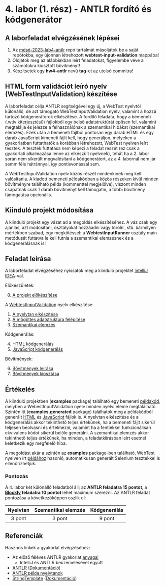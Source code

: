 # 4. labor (1. rész) - ANTLR fordító és kódgenerátor

## A laborfeladat elvégzésének lépései

1. Az [mdsd-2023-lab4-antlr](https://github.com/MDSDLab/mdsd-2023-lab4-antlr) repó tartalmát másoljátok be a saját repótokba, egy újonnan létrehozott **webtest-input-validation** mappába!
2. Oldjátok meg az alábbiakban leírt feladatokat, figyelembe véve a számotokra kiosztott bővítményt!
3. Készítsetek egy **hw4-antlr** nevű **tag**-et az utolsó commitra!

## HTML form validációt leíró nyelv (WebTestInputValidation) készítése

A laborfeladat célja ANTLR segítségével egy új, a WebTest nyelvtől különálló, de azt támogató WebTestInputValidation nyelv, valamint a hozzá tartozó kódgenerátorok elkészítése. A fordító feladata, hogy a bemeneti (.wtiv kiterjesztésű) fájlokból egy belső adatstruktúrát építsen fel, valamint megtalálja és jelezze a felhasználónak a szemantikai hibákat (szemantikai elemzés). Ezek után a bemeneti fájlból pontosan egy darab HTML és egy darab JavaScript kimeneti fájlt kell, hogy generáljon, melyeken a gyakorlatban futtathatók a korábban létrehozott, WebTest nyelven leírt tesztek. A tesztek futtatása nem képezi a feladat részét (ez csak a gyakorlati alkalmazása lenne az elkészült nyelvnek), tehát ha a 2. labor során nem sikerült megvalósítani a kódgenerátort, az a 4. labornál nem jár semmiféle hátránnyal, így pontlevonással sem.

A WebTestInputValidation nyelv közös részét mindenkinek meg kell valósítania. A kiadott bemeneti példakódban a közös részeken kívül minden bővítményre található példa (kommenttel megjelölve), viszont minden csapatnak csak 1 darab bővítményt kell támogatni, a többi bővítmény támogatása opcionális.

## Kiinduló projekt módosítása
A kiinduló projekt egy vázat ad a megoldás elkészítéséhez. A váz csak egy ajánlás, azt módosítani, osztályokat hozzáadni vagy törölni, stb. bármilyen mértékben szabad, egy megkötéssel: a **WebtestInputRunner** osztály main metódusát futtatva le kell futnia a szemantikai elemzésnek és a kódgenerálásnak is!

## Feladat leírása

A laborfeladat elvégzéséhez nyissátok meg a kiinduló projektet [IntelliJ IDEA](https://www.jetbrains.com/idea/)-val.

Előkészületek:

0. [A projekt előkészítése](Technical.md)

A [WebtestInputValidation](WebTestInputValidationSpecification.md) nyelv elkészítése:

1. [A nyelvtan elkészítése](Grammar.md)
2. [A mögöttes adatstruktúra felépítése](DataStructure.md)
3. [Szemantikai elemzés](SemanticAnalysis.md)

Kódgenerálás:

4. [HTML kódgenerálás](HTMLGeneration.md)
5. [JavaScript kódgenerálás](JSGeneration.md)

Bővítmények:

6. [Bővítmények leírása](Extensions.md)
7. [Bővítmények kiosztása](ExtensionsTable)

## Értékelés

A kiinduló projektben (**examples** package) található egy bemeneti [példakód](https://github.com/MDSDLab/mdsd-2023-lab4-antlr/blob/main/src/examples/PersonForm.wtiv), melyben a WebestInputValidation nyelv minden nyelvi eleme megtalálható. Szintén itt (**examples.generated** package) találhatók meg a példakódból generált [HTML](https://github.com/MDSDLab/mdsd-2023-lab4-antlr/blob/main/src/examples/generated/PersonForm.html) és [JavaScript](https://github.com/MDSDLab/mdsd-2023-lab4-antlr/blob/main/src/examples/generated/validation.js) fájlok is. A nyelvtan elkészítése és a kódgenerálás akkor tekinthető teljes értékűnek, ha a bemeneti fájlt sikerül teljesen beolvasni és értelmezni, valamint ha a fentiekkel funkcionálisan ekvivalens kódot sikerül belőle generálni. A szemantikai elemzés akkor tekinthető teljes értékűnek, ha minden, a feladatkiírásban leírt esetnél keletkezik egy megfelelő hiba.

A megoldást akár a szintén az **examples** package-ben található, WebTest nyelven írt [példához](https://github.com/MDSDLab/mdsd-2023-lab4-antlr/blob/main/src/examples/FormTest.wt) hasonló, automatikusan generált Selenium tesztekkel is ellenőrizhetjük.

### Pontozás

A 4. labor két különálló feladatból áll; az **ANTLR feladatra 15 pontot**, a **[Blockly](https://github.com/MDSDLab/LectureMaterials/blob/main/lab4-blockly/README.md) feladatra 10 pontot** lehet maximum szerezni. Az ANTLR feladat pontozása a következőképpen oszlik el:

| Nyelvtan | Szemantikai elemzés | Kódgenerálás |
| :-: | :-: | :-: |
| 3 pont | 3 pont | 9 pont |



## Referenciák

Hasznos linkek a gyakorlat elvégzéséhez:

* Az előző féléves ANTLR gyakorlat [anyagai](https://github.com/bmeaut/ModellalapuSzoftverfejlesztes/tree/master/practice/practice_03)
    * IntelliJ és ANTLR beüzemelésével együtt
* [ANTLR](https://www.antlr.org/) ([Dokumentáció](https://github.com/antlr/antlr4/blob/master/doc/index.md))
* [ANTLR példa nyelvtanok](https://github.com/antlr/grammars-v4)
* [StringTemplate](https://www.stringtemplate.org/) ([Dokumentáció](https://github.com/antlr/stringtemplate4/blob/master/doc/index.md))
